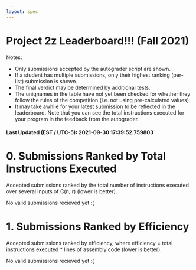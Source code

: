 ```yaml
---
layout: spec
---
```


Project 2z Leaderboard!!! (Fall 2021)
==============================
Notes:
- Only submissions accepted by the autograder script are shown.
- If a student has multiple submissions, only their highest ranking (per-list) submission is shown.
- The final verdict may be determined by additional tests.
- The uniqnames in the table have not yet been checked for whether they follow the rules of the competition (i.e. not using pre-calculated values).
- It may take awhile for your latest submission to be reflected in the leaderboard. Note that you can see the total instructions executed for your program in the feedback from the autograder.


#### Last Updated (EST / UTC-5): 2021-09-30 17:39:52.759803

# 0. Submissions Ranked by Total Instructions Executed
Accepted submissions ranked by the total number of instructions executed over several inputs of C(n, r) (lower is better).

No valid submissions recieved yet :(

# 1. Submissions Ranked by Efficiency
Accepted submissions ranked by efficiency, where efficiency = total instructions executed * lines of assembly code (lower is better).

No valid submissions recieved yet :(

